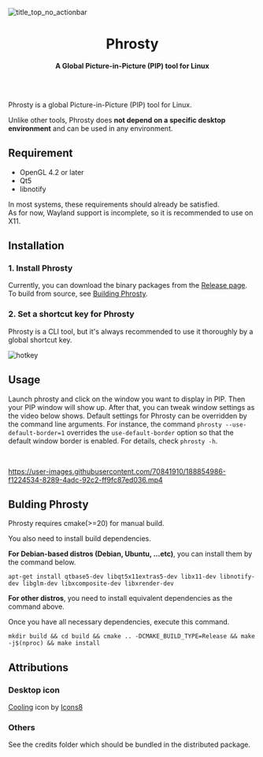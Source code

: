 ![title_top_no_actionbar](https://user-images.githubusercontent.com/70841910/188877820-e27d58d9-1f4a-4eae-92f4-f8febd113d22.png)

<h1 align="center">Phrosty</h1>
<p align="center">
  <strong>A Global Picture-in-Picture (PIP) tool for Linux</strong>
</p>

<br>
<br>

Phrosty is a global Picture-in-Picture (PIP) tool for Linux.

Unlike other tools, Phrosty does **not depend on a specific desktop environment** and can be used in any environment.

## Requirement

* OpenGL 4.2 or later
* Qt5
* libnotify

In most systems, these requirements should already be satisfied.  
As for now, Wayland support is incomplete, so it is recommended to use on X11.

## Installation

### 1. Install Phrosty

Currently, you can download the binary packages from the [Release page](https://github.com/crux14/phrosty/releases).  
To build from source, see [Building Phrosty](#bulding-phrosty).

### 2. Set a shortcut key for Phrosty

Phrosty is a CLI tool, but it's always recommended to use it thoroughly by a global shortcut key.

![hotkey](https://user-images.githubusercontent.com/70841910/188854876-74304a1e-283d-4910-8b5f-7bfcb8a1585e.png)

## Usage

Launch phrosty and click on the window you want to display in PIP. Then your PIP window will show up. After that, you can tweak window settings as the video below shows. Default settings for Phrosty can be overridden by the command line arguments. For instance, the command `phrosty --use-default-border=1` overrides the `use-default-border` option so that the default window border is enabled. For details, check `phrosty -h`.

<br>

https://user-images.githubusercontent.com/70841910/188854986-f1224534-8289-4adc-92c2-ff9fc87ed036.mp4

## Bulding Phrosty

Phrosty requires cmake(>=20) for manual build.  

You also need to install build dependencies.  

**For Debian-based distros (Debian, Ubuntu, ...etc)**, you can install them by the command below.  

`apt-get install qtbase5-dev libqt5x11extras5-dev libx11-dev libnotify-dev libglm-dev libxcomposite-dev libxrender-dev`

**For other distros**, you need to install equivalent dependencies as the command above.  

Once you have all necessary dependencies, execute this command.  

`mkdir build && cd build && cmake .. -DCMAKE_BUILD_TYPE=Release && make -j$(nproc) && make install`

## Attributions

### Desktop icon

<a target="_blank" href="https://icons8.com/icon/13151/cooling">Cooling</a> icon by <a target="_blank" href="https://icons8.com">Icons8</a>

### Others

See the credits folder which should be bundled in the distributed package.

